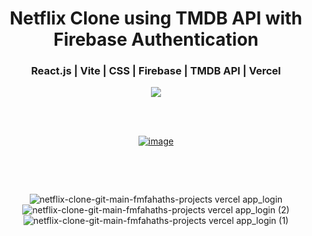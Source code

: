 <div align='center'>
  <h1>Netflix Clone using TMDB API with Firebase Authentication</h1>
  <h3>React.js | Vite | CSS | Firebase | TMDB API | Vercel </h3>
  <img src='https://img.shields.io/badge/fmfahath-white?logo=github&logoColor=black'/>
  
<br><br>

[![image](https://github.com/fmfahath/loginPage/assets/95971934/02c3c390-df06-41d4-940e-9c6c12bbcfa6)](https://netflix-clone-git-main-fmfahaths-projects.vercel.app/)

<br>

<div align='left'>
<p></p>
<p></p>
<p></p>
<p></p>
<p></p>
</div>

<br>


![netflix-clone-git-main-fmfahaths-projects vercel app_login](https://github.com/user-attachments/assets/062438ec-963e-4c20-bf70-99105083c34b)
![netflix-clone-git-main-fmfahaths-projects vercel app_login (2)](https://github.com/user-attachments/assets/4b0347dc-fd2e-4999-934f-e358ccb3eba2)
![netflix-clone-git-main-fmfahaths-projects vercel app_login (1)](https://github.com/user-attachments/assets/ee3a9fb7-ebb6-45d9-ab51-ce5d465d0802)

</div>
